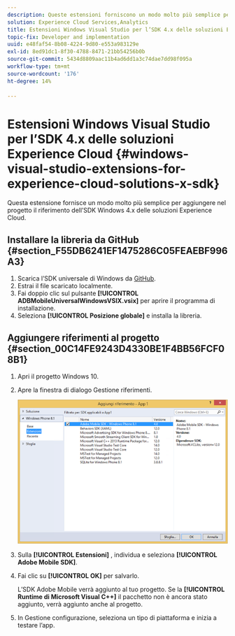```yaml
---
description: Queste estensioni forniscono un modo molto più semplice per aggiungere il riferimento dell’SDK Windows 4.x delle soluzioni Experience Cloud nel progetto.
solution: Experience Cloud Services,Analytics
title: Estensioni Windows Visual Studio per l’SDK 4.x delle soluzioni Experience Cloud
topic-fix: Developer and implementation
uuid: e48faf54-8b08-4224-9d80-e553a983129e
exl-id: 8ed91dc1-8f30-4788-8471-21bb54256b0b
source-git-commit: 5434d8809aac11b4ad6dd1a3c74dae7dd98f095a
workflow-type: tm+mt
source-wordcount: '176'
ht-degree: 14%

---
```


# Estensioni Windows Visual Studio per l’SDK 4.x delle soluzioni Experience Cloud {#windows-visual-studio-extensions-for-experience-cloud-solutions-x-sdk}

Questa estensione fornisce un modo molto più semplice per aggiungere nel progetto il riferimento dell’SDK Windows 4.x delle soluzioni Experience Cloud.

## Installare la libreria da GitHub {#section_F55DB6241EF1475286C05FEAEBF996A3}

1. Scarica l’SDK universale di Windows da [GitHub](https://github.com/Adobe-Marketing-Cloud/mobile-services/releases).
1. Estrai il file scaricato localmente.
1. Fai doppio clic sul pulsante **[!UICONTROL ADBMobileUniversalWindowsVSIX.vsix]** per aprire il programma di installazione.
1. Seleziona **[!UICONTROL Posizione globale]** e installa la libreria.

## Aggiungere riferimenti al progetto {#section_00C14FE9243D4330BE1F4BB56FCF08B1}

1. Apri il progetto Windows 10.
1. Apre la finestra di dialogo Gestione riferimenti.

   ![](assets/ref_manager.png)

1. Sulla **[!UICONTROL Estensioni]** , individua e seleziona **[!UICONTROL Adobe Mobile SDK]**.
1. Fai clic su **[!UICONTROL OK]** per salvarlo.

   L’SDK Adobe Mobile verrà aggiunto al tuo progetto. Se la **[!UICONTROL Runtime di Microsoft Visual C++]** il pacchetto non è ancora stato aggiunto, verrà aggiunto anche al progetto.

1. In Gestione configurazione, seleziona un tipo di piattaforma e inizia a testare l’app.
